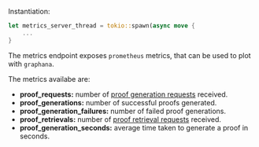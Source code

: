 Instantiation:

```rust
let metrics_server_thread = tokio::spawn(async move {
    ...
}
```

The metrics endpoint exposes `prometheus` metrics, that can be used to plot with `graphana`.

The metrics availabe are:

- **proof_requests:** number of [proof generation requests](../proof-request-receiver/proof-request-receiver.md#generate_proof) received.
- **proof_generations:** number of successful proofs generated.
- **proof_generation_failures:** number of failed proof generations.
- **proof_retrievals:** number of [proof retrieval requests](../proof-request-receiver/proof-request-receiver.md#get_proof) received.
- **proof_generation_seconds:** average time taken to generate a proof in seconds.
